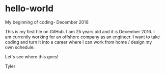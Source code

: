 # hello-world
My beginning of coding- December 2016

This is my first file on GitHub. I am 25 years old and it is December 2016. I am currently working for an offshore company as an engineer. I want to take coding and turn it into a career where I can work from home / design my own schedule. 

Let's see where this goes!

Tyler
